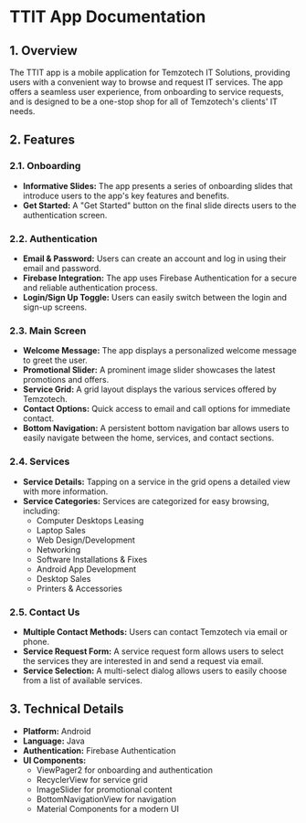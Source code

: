 # TTIT App Documentation

## 1. Overview

The TTIT app is a mobile application for Temzotech IT Solutions, providing users with a convenient way to browse and request IT services. The app offers a seamless user experience, from onboarding to service requests, and is designed to be a one-stop shop for all of Temzotech's clients' IT needs.

## 2. Features

### 2.1. Onboarding

*   **Informative Slides:** The app presents a series of onboarding slides that introduce users to the app's key features and benefits.
*   **Get Started:** A "Get Started" button on the final slide directs users to the authentication screen.

### 2.2. Authentication

*   **Email & Password:** Users can create an account and log in using their email and password.
*   **Firebase Integration:** The app uses Firebase Authentication for a secure and reliable authentication process.
*   **Login/Sign Up Toggle:** Users can easily switch between the login and sign-up screens.

### 2.3. Main Screen

*   **Welcome Message:** The app displays a personalized welcome message to greet the user.
*   **Promotional Slider:** A prominent image slider showcases the latest promotions and offers.
*   **Service Grid:** A grid layout displays the various services offered by Temzotech.
*   **Contact Options:** Quick access to email and call options for immediate contact.
*   **Bottom Navigation:** A persistent bottom navigation bar allows users to easily navigate between the home, services, and contact sections.

### 2.4. Services

*   **Service Details:** Tapping on a service in the grid opens a detailed view with more information.
*   **Service Categories:** Services are categorized for easy browsing, including:
    *   Computer Desktops Leasing
    *   Laptop Sales
    *   Web Design/Development
    *   Networking
    *   Software Installations & Fixes
    *   Android App Development
    *   Desktop Sales
    *   Printers & Accessories

### 2.5. Contact Us

*   **Multiple Contact Methods:** Users can contact Temzotech via email or phone.
*   **Service Request Form:** A service request form allows users to select the services they are interested in and send a request via email.
*   **Service Selection:** A multi-select dialog allows users to easily choose from a list of available services.

## 3. Technical Details

*   **Platform:** Android
*   **Language:** Java
*   **Authentication:** Firebase Authentication
*   **UI Components:**
    *   ViewPager2 for onboarding and authentication
    *   RecyclerView for service grid
    *   ImageSlider for promotional content
    *   BottomNavigationView for navigation
    *   Material Components for a modern UI
